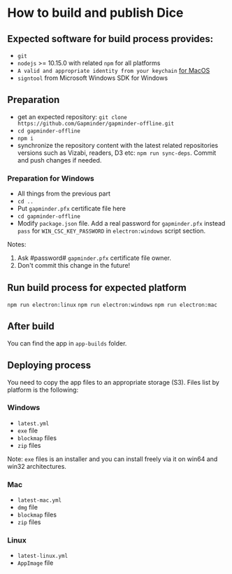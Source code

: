 # How to build and publish Dice

## Expected software for build process provides:

* `git`
* `nodejs` >= 10.15.0 with related `npm` for all platforms
* `A valid and appropriate identity from your keychain` [for MacOS](https://github.com/electron-userland/electron-builder/issues/1046)
* `signtool` from Microsoft Windows SDK for Windows

## Preparation

* get an expected repository: `git clone https://github.com/Gapminder/gapminder-offline.git`
* `cd gapminder-offline`
* `npm i`
* synchronize the repository content with the latest related repositories versions such as Vizabi, readers, D3 etc: `npm run sync-deps`. Commit and push changes if needed.

### Preparation for Windows

* All things from the previous part
* `cd ..`
* Put `gapminder.pfx` certificate file here
* `cd gapminder-offline`
* Modify `package.json` file. Add a real password for `gapminder.pfx` instead `pass` for `WIN_CSC_KEY_PASSWORD` in `electron:windows` script section.

Notes: 
1. Ask #password# `gapminder.pfx` certificate file owner.
2. Don't commit this change in the future!

## Run build process for expected platform

`npm run electron:linux`
`npm run electron:windows`
`npm run electron:mac`

## After build

You can find the app in `app-builds` folder.

## Deploying process

You need to copy the app files to an appropriate storage (S3). Files list by platform is the following:

### Windows

* `latest.yml`
* `exe` file
* `blockmap` files
*  `zip` files

Note: `exe` files is an installer and you can install freely via it on win64 and win32 architectures.


### Mac

* `latest-mac.yml`
* `dmg` file
* `blockmap` files
*  `zip` files


### Linux

* `latest-linux.yml`
* `AppImage` file
